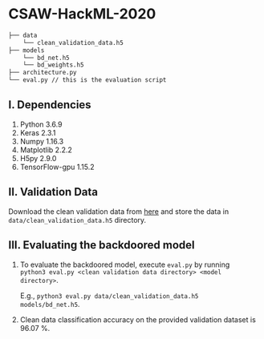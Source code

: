 # CSAW-HackML-2020

```bash
├── data
    └── clean_validation_data.h5 
├── models
    └── bd_net.h5
    └── bd_weights.h5
├── architecture.py
└── eval.py // this is the evaluation script
```

## I. Dependencies
   1. Python 3.6.9
   2. Keras 2.3.1
   3. Numpy 1.16.3
   4. Matplotlib 2.2.2
   5. H5py 2.9.0
   6. TensorFlow-gpu 1.15.2
   
## II. Validation Data
   Download the clean validation data from [here](https://drive.google.com/drive/folders/13o2ybRJ1BkGUvfmQEeZqDo1kskyFywab?usp=sharing) and store the data in `data/clean_validation_data.h5` directory.

## III. Evaluating the backdoored model
   1. To evaluate the backdoored model, execute `eval.py` by running  
      `python3 eval.py <clean validation data directory> <model directory>`.
      
      E.g., `python3 eval.py data/clean_validation_data.h5  models/bd_net.h5`.
   3. Clean data classification accuracy on the provided validation dataset is 96.07 %.
